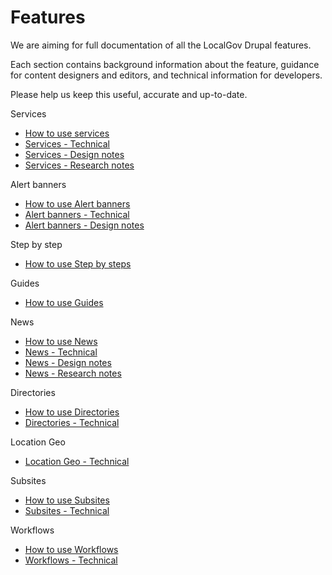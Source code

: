# Features

We are aiming for full documentation of all the LocalGov Drupal features.

Each section contains background information about the feature, guidance for content designers and editors, and technical information for developers.

Please help us keep this useful, accurate and up-to-date.

Services
- [How to use services](/content/features/services.md)
- [Services - Technical](/devs/features/services-technical.md)
- [Services - Design notes](/design/documentation.html#services)
- [Services - Research notes](/design/research.html#services)

Alert banners
- [How to use Alert banners](/content/features/alert-banner.md)
- [Alert banners - Technical](/devs/features/alert-banner-technical.md)
- [Alert banners - Design notes](/design/documentation.html#alert-banners)

Step by step
- [How to use Step by steps](/content/features/step-by-step.md)

Guides
- [How to use Guides](/content/features/guide.md)

News
- [How to use News](/content/features/news.md)
- [News - Technical](/devs/features/news-technical.md)
- [News - Design notes](/design/documentation.html#news)
- [News - Research notes](/design/research.html#news)

Directories
- [How to use Directories](/content/features/directories.md)
- [Directories - Technical](/devs/features/directories-technical.md)

Location Geo
- [Location Geo - Technical](/devs/features/geo-technical.md)

Subsites
- [How to use Subsites](/content/features/subsites.md)
- [Subsites - Technical](/devs/features/subsites.md)

Workflows
- [How to use Workflows](/content/features/workflow.md)
- [Workflows - Technical](/devs/features/workflows.md)
